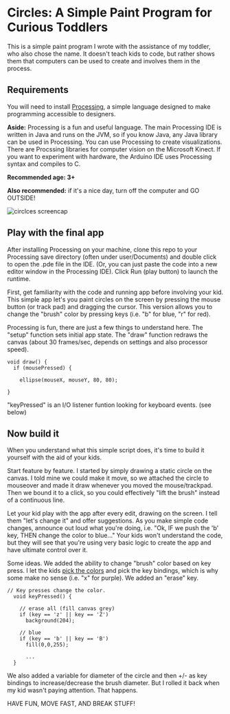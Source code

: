 Circles: A Simple Paint Program for Curious Toddlers
===================================
This is a simple paint program I wrote with the assistance of my toddler, who also chose the name. It doesn't teach kids to code, but rather shows them that computers can be used to create and involves them in the process. 

## Requirements
You will need to install [Processing](http://processing.org), a simple language designed to make programming accessible to designers. 

**Aside:** Processing is a fun and useful language. The main Processing IDE is written in Java and runs on the JVM, so if you know Java, any Java library can be used in Processing. You can use Processing to create visualizations. There are Procssing libraries for computer vision on the Microsoft Kinect. If you want to experiment with hardware, the Arduino IDE uses Processing syntax and compiles to C. 

**Recommended age: 3+**

**Also recommended:** if it's a nice day, turn off the computer and GO OUTSIDE!

![circlces screencap](https://raw.github.com/javaun/circles/master/circles.png)

## Play with the final app 

After installing Processing on your machine, clone this repo to your Processing save directory (often under user/Documents) and double click to open the .pde file in the IDE. (Or, you can just paste the code into a new editor window in the Processing IDE). Click Run (play button) to launch the runtime. 

First, get familiarity with the code and running app before involving your kid. This simple app let's you paint circles on the screen by pressing the mouse button (or track pad) and dragging the cursor. This version allows you to change the "brush" color by pressing keys (i.e. "b" for blue, "r" for red). 

Processing is fun, there are just a few things to understand here. The "setup" function sets initial app state. The "draw" function redraws the canvas (about 30 frames/sec, depends on settings and also processor speed).


    void draw() {
      if (mousePressed) {
    
        ellipse(mouseX, mouseY, 80, 80);
    
    } 

"keyPressed" is an I/O listener funtion looking for keyboard events. (see below)

## Now build it

When you understand what this simple script does, it's time to build it yourself with the aid of your kids. 

Start feature by feature. I started by simply drawing a static circle on the canvas. I told mine we could make it move, so we attached the circle to mouseover and made it draw whenever you moved the mouse/trackpad. Then we bound it to a click, so you could effectively "lift the brush" instead of a continuous line. 

Let your kid play with the app after every edit, drawing on the screen. I tell them  "let's change it" and offer suggestions. As you make simple code changes, announce out loud what you're doing, i.e. "Ok, IF we push the 'b' key, THEN change the color to blue..." Your kids won't understand the code, but they will see that you're using very basic logic to create the app and have ultimate control over it.

Some ideas. We added the ability to change "brush" color based on key press. I let the kids [pick the colors](http://www.colorpicker.com/) and pick the key bindings, which is why some make no sense (i.e. "x" for purple). We added an "erase" key. 

    // Key presses change the color.
      void keyPressed() {
      
        // erase all (fill canvas grey)
        if (key == 'z' || key == 'Z')
          background(204);
    
        // blue
        if (key == 'b' || key == 'B')
          fill(0,0,255); 
          
          ...
      }

We also added a variable for diameter of the circle and then +/- as key bindings to increase/decrease the brush diameter. But I rolled it back when my kid wasn't paying attention. That happens.

HAVE FUN, MOVE FAST, AND BREAK STUFF!
